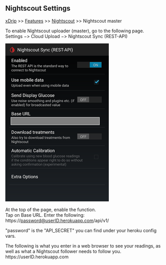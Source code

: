 ## Nightscout Settings
[xDrip](../README.md) >> [Features](./Features_page) >> [Nightscout](Nightscout_page.md) >> Nightscout master
  
To enable Nightscout uploader (master), go to the following page.  
Settings &#8722;> Cloud Upload &#8722;> Nightscout Sync (REST-API)  
  
![](./images/NightscoutPage.png)  

At the top of the page, enable the function.  
Tap on Base URL.  Enter the following:  
https<nolink>://password@userID.herokuapp.com/api/v1/  

"password" is the "API_SECRET" you can find under your heroku config vars.  

The following is what you enter in a web browser to see your readings, as well as what a Nightscout follower needs to follow you.  
https<nolink>://userID.herokuapp.com  
